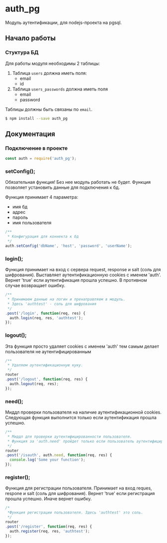 # auth_pg
Модуль аутентификации, для nodejs-проекта на pgsql.

## Начало работы

### Стуктура БД


Для работы модуля необходимы 2 таблицы:

  1. Таблица `users` должна иметь поля:
      * email
      * id
  2. Таблица `users_passwords` должна иметь поля
      * email
      * password

  Таблицы должны быть связаны по `email`.
  
```sh
$ npm install --save auth_pg
```

## Документация

### Подключение в проекте

```js
const auth = require('auth_pg');
```

### setConfig();
Обязательная функция! Без нее модуль работать не будет. Функция позволяет установить данные для подключения к бд.

Функция принимает 4 параметра:
  * имя бд
  * адрес
  * пароль
  * имя пользователя

```js
/**
 * Конфигурация для коннекта к бд
 */
auth.setConfig('dbName', 'host', 'password', 'userName');
```

### login();
Функция принимает на вход с сервера request, response и salt (соль для шифрования).
Выставляет аутентификационную cookies с именем 'auth'.
Вернет 'true' если аутентификация прошла успешно. В противном случае возвращает ошибку.

```js
/**
 * Принимаем данные на логин и пренаправляем в модуль.
 * Здесь 'authtest' - соль для шифрования
 */
.post('/login', function(req, res) {
  auth.login(req, res, 'authtest');
});
```

### logout();
Эта функция просто удаляет cookies с именем 'auth' тем самым делает пользователя не аутентифицированным

```js
/**
 * Удаляем аутентификационную куку.
 */
router
.post('/logout', function(req, res) {
  auth.logout(req, res);
});
```

### need();
Миддл проверки пользователя на наличие аутентификационной cookies.
Следующая функция выполнится только если аутентификация прошла успешно.

```js
/**
 * Миддл для проверки аутентифицированности пользователя.
 * Функция за 'auth.need' пройдет только если пользователь аутентифицирован.
 */
router
.post('/isauth', auth.need, function(req, res) {
  console.log('Some your function');
});
```

### register();
Функция для регистрации пользователя. Принимает на вход reques, respone и salt (соль для шифрования).
Вернет 'true' если регистрация прошла успешно. Иначе вернет ошибку.

```js
/*
 *Функция регистрации пользователя. Здесь 'authtest' это соль. 
 */
router
.post('/register', function(req, res) {
  auth.register(req, res, 'authtest');
});
```
